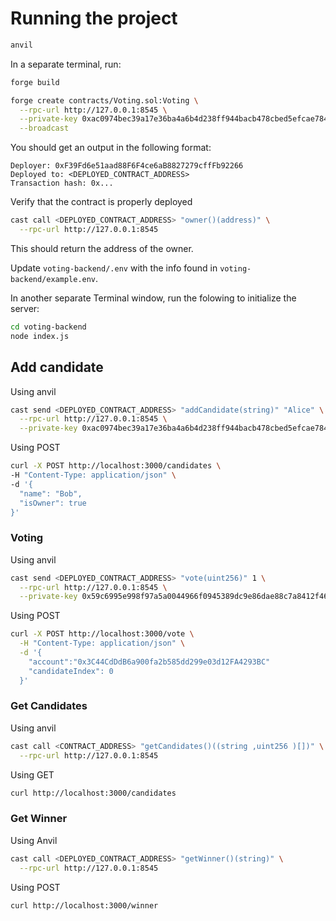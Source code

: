 # Running the project

```bash
anvil
```


In a separate terminal, run:

```bash
forge build
```

```bash
forge create contracts/Voting.sol:Voting \
  --rpc-url http://127.0.0.1:8545 \
  --private-key 0xac0974bec39a17e36ba4a6b4d238ff944bacb478cbed5efcae784d7bf4f2ff80 \
  --broadcast
```

You should get an output in the following format:

```
Deployer: 0xF39Fd6e51aad88F6F4ce6aB8827279cffFb92266
Deployed to: <DEPLOYED_CONTRACT_ADDRESS>
Transaction hash: 0x...
```

Verify that the contract is properly deployed

```bash 
cast call <DEPLOYED_CONTRACT_ADDRESS> "owner()(address)" \
  --rpc-url http://127.0.0.1:8545
```
This should return the address of the owner.

Update `voting-backend/.env` with the info found in `voting-backend/example.env`.

In another separate Terminal window, run the folowing to initialize the server:
```bash
cd voting-backend
node index.js
```

## Add candidate

Using anvil
```bash
cast send <DEPLOYED_CONTRACT_ADDRESS> "addCandidate(string)" "Alice" \
  --rpc-url http://127.0.0.1:8545 \
  --private-key 0xac0974bec39a17e36ba4a6b4d238ff944bacb478cbed5efcae784d7bf4f2ff80
```

Using POST

  ```bash
  curl -X POST http://localhost:3000/candidates \
  -H "Content-Type: application/json" \
  -d '{
    "name": "Bob",
    "isOwner": true
  }'
```
### Voting

Using anvil

```bash
cast send <DEPLOYED_CONTRACT_ADDRESS> "vote(uint256)" 1 \
  --rpc-url http://127.0.0.1:8545 \
  --private-key 0x59c6995e998f97a5a0044966f0945389dc9e86dae88c7a8412f4603b6b78690d
```


Using POST
```bash
curl -X POST http://localhost:3000/vote \
  -H "Content-Type: application/json" \
  -d '{
    "account":"0x3C44CdDdB6a900fa2b585dd299e03d12FA4293BC"
    "candidateIndex": 0
  }'
```

### Get Candidates

Using anvil
```bash
cast call <CONTRACT_ADDRESS> "getCandidates()((string ,uint256 )[])" \
  --rpc-url http://127.0.0.1:8545

```

Using GET
```bash
curl http://localhost:3000/candidates
```

### Get Winner

Using Anvil
```bash
cast call <DEPLOYED_CONTRACT_ADDRESS> "getWinner()(string)" \
  --rpc-url http://127.0.0.1:8545
```


Using POST

```bash
curl http://localhost:3000/winner
```